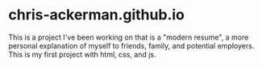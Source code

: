 # chris-ackerman.github.io
This is a project I've been working on that is a "modern resume", a more personal explanation of myself to friends, family,
and potential employers. This is my first project with html, css, and js. 

